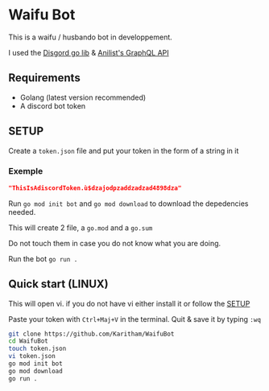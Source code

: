 # Waifu Bot

This is a waifu / husbando bot in developpement.

I used the [Disgord go lib](github.com/andersfylling/disgord) & [Anilist's GraphQL API](https://github.com/AniList/ApiV2-GraphQL-Docs)

## Requirements

* Golang (latest version recommended)
* A discord bot token

## SETUP

Create a `token.json` file and put your token in the form of a string in it

### Exemple

```json
"ThisIsAdiscordToken.ù$dzajodpzaddzadzad4898dza"
```

Run `go mod init bot` and `go mod download` to download the depedencies needed.

This will create 2 file, a `go.mod` and a `go.sum`

Do not touch them in case you do not know what you are doing.

Run the bot `go run .`

## Quick start (LINUX)

This will open vi. if you do not have vi either install it or follow the [SETUP](#setup)

Paste your token with `Ctrl+Maj+V` in the terminal. Quit & save it by typing `:wq`

```sh
git clone https://github.com/Karitham/WaifuBot
cd WaifuBot
touch token.json
vi token.json
go mod init bot
go mod download
go run .
```
